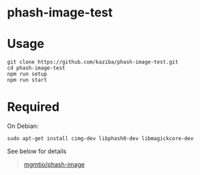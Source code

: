 phash-image-test
======

# Usage

    git clone https://github.com/kaziba/phash-image-test.git
    cd phash-image-test
    npm run setup
    npm run start

# Required

On Debian:

    sudo apt-get install cimg-dev libphash0-dev libmagickcore-dev

See below for details

> <a href="https://github.com/mgmtio/phash-image" target="_blank">mgmtio/phash-image</a>